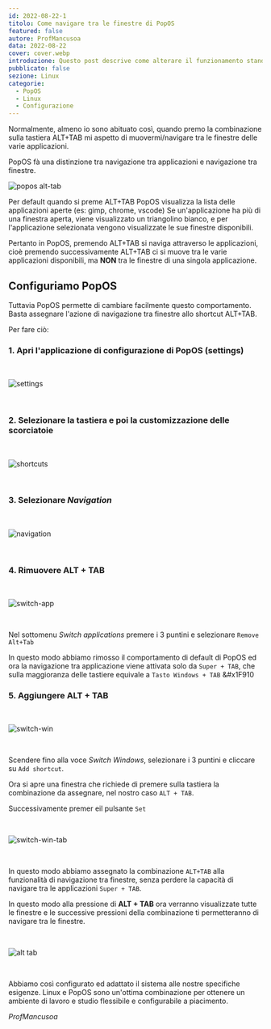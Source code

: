 ```yaml
---
id: 2022-08-22-1
titolo: Come navigare tra le finestre di PopOS
featured: false
autore: ProfMancusoa
data: 2022-08-22
cover: cover.webp
introduzione: Questo post descrive come alterare il funzionamento standard della combinazione di tasti ALT+TAB
pubblicato: false
sezione: Linux
categorie:
  - PopOS
  - Linux
  - Configurazione
---
```



Normalmente, almeno io sono abituato così, quando premo la combinazione sulla tastiera ALT+TAB mi aspetto di muovermi/navigare tra le finestre delle varie applicazioni.

PopOS fà una distinzione tra navigazione tra applicazioni e navigazione tra finestre.

![popos alt-tab](/img/posts/come-navigare-tra-le-finestre-di-popos/popos_01.webp)

Per default quando si preme ALT+TAB PopOS visualizza la lista delle applicazioni aperte (es: gimp, chrome, vscode)
Se un'applicazione ha più di una finestra aperta, viene visualizzato un triangolino bianco, e per l'applicazione selezionata vengono visualizzate le sue finestre disponibili.

Pertanto in PopOS, premendo ALT+TAB si naviga attraverso le applicazioni, cioè premendo successivamente ALT+TAB ci si muove tra le varie applicazioni disponibili, ma **NON** tra le finestre di una singola applicazione.

## Configuriamo PopOS

Tuttavia PopOS permette di cambiare facilmente questo comportamento. Basta assegnare l'azione di navigazione tra finestre allo shortcut ALT+TAB.

Per fare ciò:

### 1. Apri l'applicazione di configurazione di PopOS (settings)

<br>

![settings](/img/posts/come-navigare-tra-le-finestre-di-popos/popos_02.webp)

<br>


### 2. Selezionare la tastiera e poi la customizzazione delle scorciatoie

<br>

![shortcuts](/img/posts/come-navigare-tra-le-finestre-di-popos/popos_03.webp)

<br>

### 3. Selezionare *Navigation*

<br>

![navigation](/img/posts/come-navigare-tra-le-finestre-di-popos/popos_04.webp)

<br>

### 4. Rimuovere ALT + TAB

<br>

![switch-app](/img/posts/come-navigare-tra-le-finestre-di-popos/popos_05.webp)

<br>

Nel sottomenu *Switch applications* premere i 3 puntini e selezionare `Remove Alt+Tab`

In questo modo abbiamo rimosso il comportamento di default di PopOS ed ora la navigazione tra applicazione viene attivata solo da `Super + TAB`, che sulla maggioranza delle tastiere equivale a `Tasto Windows + TAB` &#x1F910

### 5. Aggiungere ALT + TAB

<br>

![switch-win](/img/posts/come-navigare-tra-le-finestre-di-popos/popos_06.webp)

<br>

Scendere fino alla voce *Switch Windows*, selezionare i 3 puntini e cliccare su `Add shortcut`.

Ora si apre una finestra che richiede di premere sulla tastiera la combinazione da assegnare, nel nostro caso `ALT + TAB`.

Successivamente premer eil pulsante `Set`

<br>

![switch-win-tab](/img/posts/come-navigare-tra-le-finestre-di-popos/popos_07.webp)

<br>

In questo modo abbiamo assegnato la combinazione `ALT+TAB` alla funzionalità di navigazione tra finestre, senza perdere la capacità di navigare tra le applicazioni `Super + TAB`.

In questo modo alla pressione di **ALT + TAB** ora verranno visualizzate tutte le finestre e le successive pressioni della combinazione ti permetteranno di navigare tra le finestre.

<br>

![alt tab](/img/posts/come-navigare-tra-le-finestre-di-popos/popos_08.webp)

<br>

Abbiamo così configurato ed adattato il sistema alle nostre specifiche esigenze. Linux e PopOS sono un'ottima combinazione per ottenere un ambiente di lavoro e studio flessibile e configurabile a piacimento.

*ProfMancusoa*